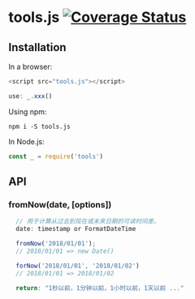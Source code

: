 # tools.js [![Coverage Status](https://coveralls.io/repos/github/liushuangbill/Utils.js/badge.svg)](https://coveralls.io/github/liushuangbill/Utils.js)

## Installation
In a browser:
```js
<script src="tools.js"></script>

use: _.xxx()
```

Using npm:
```npm
npm i -S tools.js
```

In Node.js:
```js
const _ = require('tools')
```

## API
### fromNow(date, [options])
```js
  // 用于计算从过去到现在或未来日期的可读时间差。
  date: timestamp or FormatDateTime

  fromNow('2018/01/01');
  // 2018/01/01 => new Date()

  forNow('2018/01/01', '2018/01/02')
  // 2018/01/01 => 2018/01/02

  return: "1秒以前，1分钟以前，1小时以前，1天以前 ..."
```